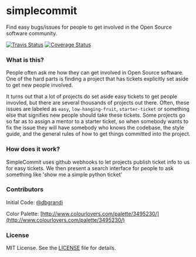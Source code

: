 simplecommit
============

Find easy bugs/issues for people to get involved in the Open Source software community.

[![Travis Status](https://travis-ci.org/dbgrandi/simplecommit.svg?branch=master)](https://travis-ci.org/dbgrandi/simplecommit)
[![Coverage Status](https://coveralls.io/repos/dbgrandi/simplecommit/badge.svg)](https://coveralls.io/r/dbgrandi/simplecommit)

### What is this?

People often ask me how they can get involved in Open Source software. One of the hard parts
is finding a project that has tickets explicitly set aside to get new people involved.

It turns out that a lot of projects do set aside easy tickets to get people invovled, but there are several thousands of projects out there. Often, these issues are labeled as `easy`, `low-hanging-fruit`, `starter-ticket` or something else that signifies new people should take these tickets. Some projects go so far as to assign a mentor to a starter ticket, so when somebody wants to fix the issue they will have somebody who knows the codebase, the style guide, and the general rules of how to get things committed into the project.

### How does it work?

SimpleCommit uses github webhooks to let projects publish ticket info to us for easy tickets. We then present a search interface for people to ask something like 'show me a simple python ticket'

### Contributors

Initial Code: [@dbgrandi](https://twitter.com/dbgrandi)

Color Palette: [http://www.colourlovers.com/palette/3495230/](http://www.colourlovers.com/palette/3495230/)

### License

MIT License. See the [LICENSE](https://github.com/dbgrandi/simplecommit/blob/master/LICENSE) file for details.

